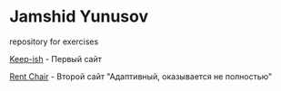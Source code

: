 # Jamshid Yunusov
repository for exercises


[Keep-ish](https://jamyunusov.github.io/first/ "Первое задание") - Первый сайт

[Rent Chair](https://jamyunusov.github.io/second/ "Второе задание") - Второй сайт "Адаптивный, оказывается не полностью"
